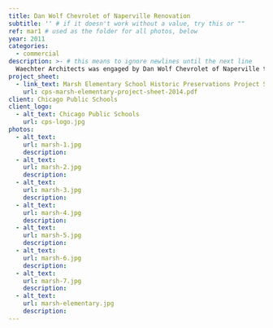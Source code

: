 ```yaml
---
title: Dan Wolf Chevrolet of Naperville Renovation
subtitle: '' # if it doesn't work without a value, try this or ""
ref: mar1 # used as the folder for all photos, below
year: 2011
categories:
  - commercial
description: >- # this means to ignore newlines until the next line
  Waechter Architects was engaged by Dan Wolf Chevrolet of Naperville to implement interior and exterior renovations of an existing car dealership to comply with design guidelines established by the parent corporation. Interior renovations of the customer showroom and service bays included upgrades to finished materials, lighting, and toilet room areas. Exterior renovations included new glazing, façade treatment, and entry signage plan.
project_sheet:
  - link_text: Marsh Elementary School Historic Preservations Project Sheet 
    url: cps-marsh-elementary-project-sheet-2014.pdf
client: Chicago Public Schools
client_logo:
  - alt_text: Chicago Public Schools
    url: cps-logo.jpg
photos:
  - alt_text:
    url: marsh-1.jpg
    description:
  - alt_text:
    url: marsh-2.jpg
    description:
  - alt_text:
    url: marsh-3.jpg
    description:
  - alt_text:
    url: marsh-4.jpg
    description:
  - alt_text:
    url: marsh-5.jpg
    description:
  - alt_text:
    url: marsh-6.jpg
    description:
  - alt_text:
    url: marsh-7.jpg
    description:
  - alt_text:
    url: marsh-elementary.jpg
    description:
---
```

